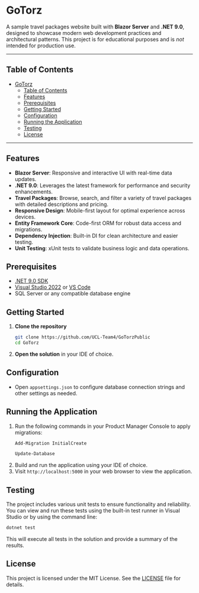# GoTorz

A sample travel packages website built with **Blazor Server** and **.NET 9.0**, designed to showcase modern web development practices and architectural patterns. This project is for educational purposes and is _not_ intended for production use.

---

## Table of Contents
- [GoTorz](#gotorz)
  - [Table of Contents](#table-of-contents)
  - [Features](#features)
  - [Prerequisites](#prerequisites)
  - [Getting Started](#getting-started)
  - [Configuration](#configuration)
  - [Running the Application](#running-the-application)
  - [Testing](#testing)
  - [License](#license)

---

## Features
- **Blazor Server**: Responsive and interactive UI with real-time data updates.
- **.NET 9.0**: Leverages the latest framework for performance and security enhancements.
- **Travel Packages**: Browse, search, and filter a variety of travel packages with detailed descriptions and pricing.
- **Responsive Design**: Mobile-first layout for optimal experience across devices.
- **Entity Framework Core**: Code-first ORM for robust data access and migrations.
- **Dependency Injection**: Built-in DI for clean architecture and easier testing.
- **Unit Testing**: xUnit tests to validate business logic and data operations.

## Prerequisites
- [.NET 9.0 SDK](https://dotnet.microsoft.com/download)
- [Visual Studio 2022](https://visualstudio.microsoft.com/) or [VS Code](https://code.visualstudio.com/)
- SQL Server or any compatible database engine

## Getting Started
1. **Clone the repository**
   ```bash
   git clone https://github.com/UCL-Team4/GoTorzPublic
   cd GoTorz
   ```
2. **Open the solution** in your IDE of choice.

## Configuration
- Open `appsettings.json` to configure database connection strings and other settings as needed.

## Running the Application
1. Run the following commands in your Product Manager Console to apply migrations:
   ```bash
   Add-Migration InitialCreate
   ```
    ```bash
    Update-Database
    ```
2. Build and run the application using your IDE of choice.
3. Visit `http://localhost:5000` in your web browser to view the application.

## Testing
The project includes various unit tests to ensure functionality and reliability. You can view and run these tests using the built-in test runner in Visual Studio or by using the command line:
```bash
dotnet test
```

This will execute all tests in the solution and provide a summary of the results.

## License
This project is licensed under the MIT License. See the [LICENSE](LICENSE) file for details.